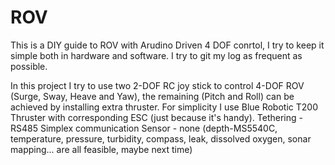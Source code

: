 # ROV
This is a DIY guide to ROV with Arudino Driven 4 DOF conrtol, I try to keep it simple both in hardware and software.
I try to git my log as frequent as possible.

In this project I try to use two 2-DOF RC joy stick to control 4-DOF ROV (Surge, Sway, Heave and Yaw), the remaining (Pitch and Roll) can be achieved by installing extra thruster.
For simplicity I use Blue Robotic T200 Thruster with corresponding ESC (just because it's handy).
Tethering - RS485 Simplex communication
Sensor - none (depth-MS5540C, temperature, pressure, turbidity, compass, leak, dissolved oxygen, sonar mapping... are all feasible, maybe next time)

